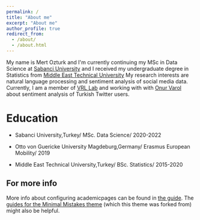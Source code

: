 ```yaml
---
permalink: /
title: "About me"
excerpt: "About me"
author_profile: true
redirect_from: 
  - /about/
  - /about.html
---
```


My name is Mert Ozturk and I'm currently continuing my MSc in Data Science at [Sabanci University](https://www.sabanciuniv.edu/en/) and I received my undergraduate degree in Statistics from [Middle East Technical University](https://www.metu.edu.tr/) My research interests are natural language processing and sentiment analysis of social media data. Currently, I am a member of [VRL Lab](http://varollab.com/index.html) and working with with [Onur Varol](http://www.onurvarol.com/) about sentiment analysis of Turkish Twitter users. 

Education
======
  * Sabanci University,Turkey/
    MSc. Data Science/
    2020-2022

  * Otto von Guericke University Magdeburg,Germany/
    Erasmus European Mobility/
    2019

  * Middle East Technical University,Turkey/
    BSc. Statistics/
    2015-2020

For more info
------
More info about configuring academicpages can be found in [the guide](https://academicpages.github.io/markdown/). The [guides for the Minimal Mistakes theme](https://mmistakes.github.io/minimal-mistakes/docs/configuration/) (which this theme was forked from) might also be helpful.
